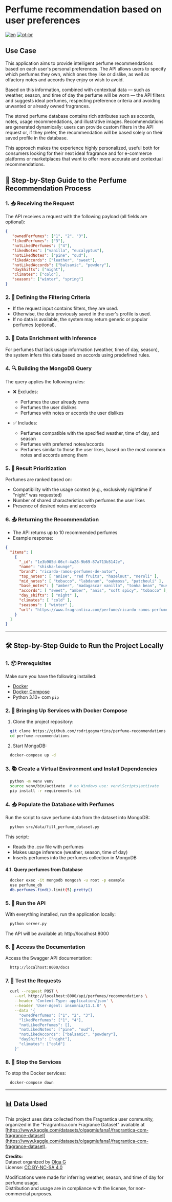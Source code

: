 # Perfume recommendation based on user preferences

[![en](https://img.shields.io/badge/lang-en-red.svg)](./README.md) [![pt-br](https://img.shields.io/badge/lang-pt--br-green.svg)](./docs/README.pt-br.md)

## Use Case
This application aims to provide intelligent perfume recommendations based on each user's personal preferences. The API allows users to specify which perfumes they own, which ones they like or dislike, as well as olfactory notes and accords they enjoy or wish to avoid.

Based on this information, combined with contextual data — such as weather, season, and time of day the perfume will be worn — the API filters and suggests ideal perfumes, respecting preference criteria and avoiding unwanted or already owned fragrances.

The stored perfume database contains rich attributes such as accords, notes, usage recommendations, and illustrative images. Recommendations are generated dynamically: users can provide custom filters in the API request or, if they prefer, the recommendation will be based solely on their saved profile in the database.

This approach makes the experience highly personalized, useful both for consumers looking for their next ideal fragrance and for e-commerce platforms or marketplaces that want to offer more accurate and contextual recommendations.


## 🚀 Step-by-Step Guide to the Perfume Recommendation Process

### 1. 📥 Receiving the Request

The API receives a request with the following payload (all fields are optional):

```json
{
   "ownedPerfumes": ["1", "2", "3"],
   "likedPerfumes": ["3"],
   "notLikedPerfumes": ["4"],
   "likedNotes": ["vanilla", "eucalyptus"],
   "notLikedNotes": ["pine", "oud"],
   "likedAccords": ["leather", "sweet"],
   "notLikedAccords": ["balsamic", "powdery"], 
   "dayShifts": ["night"], 
   "climates": ["cold"],
   "seasons": ["winter", "spring"]
}
```


### 2. 🧠 Defining the Filtering Criteria

- If the request input contains filters, they are used.
- Otherwise, the data previously saved in the user's profile is used.
- If no data is available, the system may return generic or popular perfumes (optional).

### 3. 🧩 Data Enrichment with Inference

For perfumes that lack usage information (weather, time of day, season), the system infers this data based on accords using predefined rules.

### 4. 🔍 Building the MongoDB Query

The query applies the following rules:

- ❌ Excludes:
  - Perfumes the user already owns
  - Perfumes the user dislikes
  - Perfumes with notes or accords the user dislikes

- ✅ Includes:
  - Perfumes compatible with the specified weather, time of day, and season
  - Perfumes with preferred notes/accords
  - Perfumes similar to those the user likes, based on the most common notes and accords among them


### 5. 🎯 Result Prioritization

Perfumes are ranked based on:
- Compatibility with the usage context (e.g., exclusively nighttime if "night" was requested)
- Number of shared characteristics with perfumes the user likes
- Presence of desired notes and accords


### 6. 📤 Returning the Recommendation
- The API returns up to 10 recommended perfumes
- Example response:

```json
{
  "items": [
    {
      "_id": "1e3b905d-06cf-4a28-9b69-87a713b5142e",
      "name": "shisha-lounge",
      "brand": "ricardo-ramos-perfumes-de-autor",
      "top_notes": [ "anise", "red fruits", "hazelnut", "neroli" ],
      "mid_notes": [ "tobacco", "labdanum", "oakmoss", "patchouli" ],
      "base_notes": [ "amber", "madagascar vanilla", "tonka bean", "musk" ],
      "accords": [ "sweet", "amber", "anis", "soft spicy", "tobacco" ],
      "day_shifts": [ "night" ],
      "climates": [ "cold" ],
      "seasons": [ "winter" ],
      "url": "https://www.fragrantica.com/perfume/ricardo-ramos-perfumes-de-autor/shisha-lounge-58575.html"
    }
  ]
}
```

---

## 🛠️ Step-by-Step Guide to Run the Project Locally

### 1. 📦 Prerequisites

Make sure you have the following installed:
- [Docker](https://www.docker.com/)
- [Docker Compose](https://docs.docker.com/compose/)
- Python 3.10+ com `pip`


### 2. 🐳 Bringing Up Services with Docker Compose

1. Clone the project repository:

```bash
  git clone https://github.com/rodrigogmartins/perfume-recommendations.git
  cd perfume-recommendations
```

2. Start MongoDB:

```bash
  docker-compose up -d
```


### 3. 📚 Create a Virtual Environment and Install Dependencies

```bash
  python -m venv venv
  source venv/bin/activate  # no Windows use: venv\Scripts\activate
  pip install -r requirements.txt
```


### 4. 📥 Populate the Database with Perfumes

Run the script to save perfume data from the dataset into MongoDB:

```bash
  python src/data/fill_perfume_dataset.py
```

This script:
- Reads the .csv file with perfumes
- Makes usage inference (weather, season, time of day)
- Inserts perfumes into the perfumes collection in MongoDB

#### 4.1. Query perfumes from Database

```bash
  docker exec -it mongodb mongosh -u root -p example
  use perfume_db
  db.perfumes.find().limit(5).pretty()
```

### 5. 🚀 Run the API

With everything installed, run the application locally:

```bash
  python server.py
```

The API will be available at: http://localhost:8000


### 6. 📘 Access the Documentation

Access the Swagger API documentation:

```bash
  http://localhost:8000/docs
```


### 7. 🧪 Test the Requests

```bash
  curl --request POST \
    --url http://localhost:8000/api/perfumes/recommendations \
    --header 'Content-Type: application/json' \
    --header 'User-Agent: insomnia/11.1.0' \
    --data '{
      "ownedPerfumes": ["1", "2", "3"],
      "likedPerfumes": ["1", "4"],
      "notLikedPerfumes": [],
      "notLikedNotes": ["pine", "oud"],
      "notLikedAccords": ["balsamic", "powdery"],
      "dayShifts": ["night"],
      "climates": ["cold"]
    }'
```


### 8. 🧹 Stop the Services

To stop the Docker services:

```bash
  docker-compose down
```

---

## 📊 Data Used

This project uses data collected from the Fragrantica user community, organized in the "Fragrantica.com Fragrance Dataset" available at [https://www.kaggle.com/datasets/olgagmiufana1/fragrantica-com-fragrance-dataset](https://www.kaggle.com/datasets/olgagmiufana1/fragrantica-com-fragrance-dataset).

**Credits:**  
Dataset organized by [Olga G](https://www.kaggle.com/olgagmiufana1)  
License: [CC BY-NC-SA 4.0](https://creativecommons.org/licenses/by-nc-sa/4.0/)

Modifications were made for inferring weather, season, and time of day for perfume usage.  
Distribution and usage are in compliance with the license, for non-commercial purposes.


